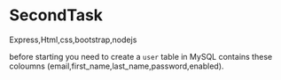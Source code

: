 # SecondTask
Express,Html,css,bootstrap,nodejs


before starting you need to create a `user` table in MySQL contains these coloumns (email,first_name,last_name,password,enabled).


